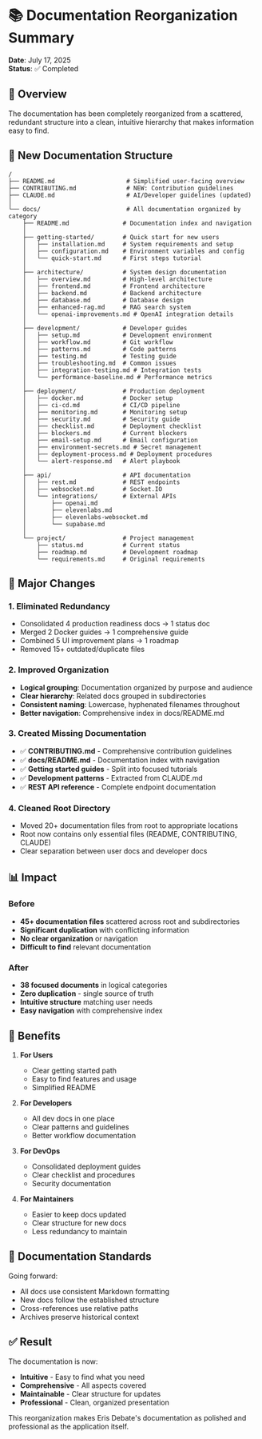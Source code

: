 # 📚 Documentation Reorganization Summary

**Date**: July 17, 2025  
**Status**: ✅ Completed

## 🎯 Overview

The documentation has been completely reorganized from a scattered, redundant structure into a clean, intuitive hierarchy that makes information easy to find.

## 📁 New Documentation Structure

```
/
├── README.md                    # Simplified user-facing overview
├── CONTRIBUTING.md              # NEW: Contribution guidelines
├── CLAUDE.md                    # AI/Developer guidelines (updated)
│
└── docs/                        # All documentation organized by category
    ├── README.md               # Documentation index and navigation
    │
    ├── getting-started/        # Quick start for new users
    │   ├── installation.md     # System requirements and setup
    │   ├── configuration.md    # Environment variables and config
    │   └── quick-start.md      # First steps tutorial
    │
    ├── architecture/           # System design documentation
    │   ├── overview.md         # High-level architecture
    │   ├── frontend.md         # Frontend architecture
    │   ├── backend.md          # Backend architecture
    │   ├── database.md         # Database design
    │   ├── enhanced-rag.md     # RAG search system
    │   └── openai-improvements.md # OpenAI integration details
    │
    ├── development/            # Developer guides
    │   ├── setup.md            # Development environment
    │   ├── workflow.md         # Git workflow
    │   ├── patterns.md         # Code patterns
    │   ├── testing.md          # Testing guide
    │   ├── troubleshooting.md  # Common issues
    │   ├── integration-testing.md # Integration tests
    │   └── performance-baseline.md # Performance metrics
    │
    ├── deployment/             # Production deployment
    │   ├── docker.md           # Docker setup
    │   ├── ci-cd.md            # CI/CD pipeline
    │   ├── monitoring.md       # Monitoring setup
    │   ├── security.md         # Security guide
    │   ├── checklist.md        # Deployment checklist
    │   ├── blockers.md         # Current blockers
    │   ├── email-setup.md      # Email configuration
    │   ├── environment-secrets.md # Secret management
    │   ├── deployment-process.md # Deployment procedures
    │   └── alert-response.md   # Alert playbook
    │
    ├── api/                    # API documentation
    │   ├── rest.md             # REST endpoints
    │   ├── websocket.md        # Socket.IO
    │   └── integrations/       # External APIs
    │       ├── openai.md
    │       ├── elevenlabs.md
    │       ├── elevenlabs-websocket.md
    │       └── supabase.md
    │
    └── project/                # Project management
        ├── status.md           # Current status
        ├── roadmap.md          # Development roadmap
        └── requirements.md     # Original requirements
```

## 🔄 Major Changes

### 1. **Eliminated Redundancy**
- Consolidated 4 production readiness docs → 1 status doc
- Merged 2 Docker guides → 1 comprehensive guide
- Combined 5 UI improvement plans → 1 roadmap
- Removed 15+ outdated/duplicate files

### 2. **Improved Organization**
- **Logical grouping**: Documentation organized by purpose and audience
- **Clear hierarchy**: Related docs grouped in subdirectories
- **Consistent naming**: Lowercase, hyphenated filenames throughout
- **Better navigation**: Comprehensive index in docs/README.md

### 3. **Created Missing Documentation**
- ✅ **CONTRIBUTING.md** - Comprehensive contribution guidelines
- ✅ **docs/README.md** - Documentation index with navigation
- ✅ **Getting started guides** - Split into focused tutorials
- ✅ **Development patterns** - Extracted from CLAUDE.md
- ✅ **REST API reference** - Complete endpoint documentation

### 4. **Cleaned Root Directory**
- Moved 20+ documentation files from root to appropriate locations
- Root now contains only essential files (README, CONTRIBUTING, CLAUDE)
- Clear separation between user docs and developer docs

## 📊 Impact

### Before
- **45+ documentation files** scattered across root and subdirectories
- **Significant duplication** with conflicting information
- **No clear organization** or navigation
- **Difficult to find** relevant documentation

### After
- **38 focused documents** in logical categories
- **Zero duplication** - single source of truth
- **Intuitive structure** matching user needs
- **Easy navigation** with comprehensive index

## 🚀 Benefits

1. **For Users**
   - Clear getting started path
   - Easy to find features and usage
   - Simplified README

2. **For Developers**
   - All dev docs in one place
   - Clear patterns and guidelines
   - Better workflow documentation

3. **For DevOps**
   - Consolidated deployment guides
   - Clear checklist and procedures
   - Security documentation

4. **For Maintainers**
   - Easier to keep docs updated
   - Clear structure for new docs
   - Less redundancy to maintain

## 📝 Documentation Standards

Going forward:
- All docs use consistent Markdown formatting
- New docs follow the established structure
- Cross-references use relative paths
- Archives preserve historical context

## ✅ Result

The documentation is now:
- **Intuitive** - Easy to find what you need
- **Comprehensive** - All aspects covered
- **Maintainable** - Clear structure for updates
- **Professional** - Clean, organized presentation

This reorganization makes Eris Debate's documentation as polished and professional as the application itself.